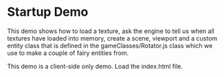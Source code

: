 # Startup Demo
This demo shows how to load a texture, ask the engine to tell us when all textures have loaded into memory, create a
scene, viewport and a custom entity class that is defined in the gameClasses/Rotator.js class which we use to make a
couple of fairy entities from.

This demo is a client-side only demo. Load the index.html file.